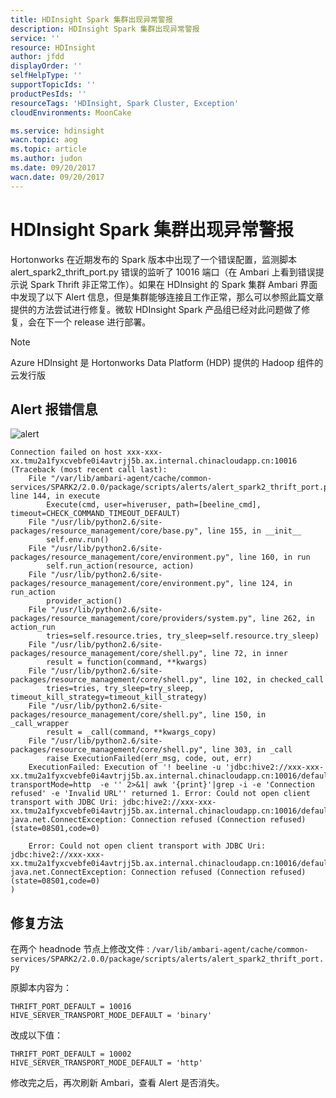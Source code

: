 ```yaml
---
title: HDInsight Spark 集群出现异常警报
description: HDInsight Spark 集群出现异常警报
service: ''
resource: HDInsight
author: jfdd
displayOrder: ''
selfHelpType: ''
supportTopicIds: ''
productPesIds: ''
resourceTags: 'HDInsight, Spark Cluster, Exception'
cloudEnvironments: MoonCake

ms.service: hdinsight
wacn.topic: aog
ms.topic: article
ms.author: judon
ms.date: 09/20/2017
wacn.date: 09/20/2017
---
```

# HDInsight Spark 集群出现异常警报

Hortonworks 在近期发布的 Spark 版本中出现了一个错误配置，监测脚本 alert_spark2_thrift_port.py 错误的监听了 10016 端口（在 Ambari 上看到错误提示说 Spark Thrift 非正常工作）。如果在 HDInsight 的 Spark 集群 Ambari 界面中发现了以下 Alert 信息，但是集群能够连接且工作正常，那么可以参照此篇文章提供的方法尝试进行修复。微软 HDInsight Spark 产品组已经对此问题做了修复，会在下一个 release 进行部署。

> [!NOTE]
> Azure HDInsight 是 Hortonworks Data Platform (HDP) 提供的 Hadoop 组件的云发行版

## Alert 报错信息

![alert](media/aog-hdinsight-spark-cluster-exception/alert.png)

```
Connection failed on host xxx-xxx-xx.tmu2a1fyxcvebfe0i4avtrjj5b.ax.internal.chinacloudapp.cn:10016 (Traceback (most recent call last):
    File "/var/lib/ambari-agent/cache/common-services/SPARK2/2.0.0/package/scripts/alerts/alert_spark2_thrift_port.py", line 144, in execute
        Execute(cmd, user=hiveruser, path=[beeline_cmd], timeout=CHECK_COMMAND_TIMEOUT_DEFAULT)
    File "/usr/lib/python2.6/site-packages/resource_management/core/base.py", line 155, in __init__
        self.env.run()
    File "/usr/lib/python2.6/site-packages/resource_management/core/environment.py", line 160, in run
        self.run_action(resource, action)
    File "/usr/lib/python2.6/site-packages/resource_management/core/environment.py", line 124, in run_action
        provider_action()
    File "/usr/lib/python2.6/site-packages/resource_management/core/providers/system.py", line 262, in action_run
        tries=self.resource.tries, try_sleep=self.resource.try_sleep)
    File "/usr/lib/python2.6/site-packages/resource_management/core/shell.py", line 72, in inner
        result = function(command, **kwargs)
    File "/usr/lib/python2.6/site-packages/resource_management/core/shell.py", line 102, in checked_call
        tries=tries, try_sleep=try_sleep, timeout_kill_strategy=timeout_kill_strategy)
    File "/usr/lib/python2.6/site-packages/resource_management/core/shell.py", line 150, in _call_wrapper
        result = _call(command, **kwargs_copy)
    File "/usr/lib/python2.6/site-packages/resource_management/core/shell.py", line 303, in _call
        raise ExecutionFailed(err_msg, code, out, err)
    ExecutionFailed: Execution of '! beeline -u 'jdbc:hive2://xxx-xxx-xx.tmu2a1fyxcvebfe0i4avtrjj5b.ax.internal.chinacloudapp.cn:10016/default' transportMode=http  -e '' 2>&1| awk '{print}'|grep -i -e 'Connection refused' -e 'Invalid URL'' returned 1. Error: Could not open client transport with JDBC Uri: jdbc:hive2://xxx-xxx-xx.tmu2a1fyxcvebfe0i4avtrjj5b.ax.internal.chinacloudapp.cn:10016/default: java.net.ConnectException: Connection refused (Connection refused) (state=08S01,code=0)
    
    Error: Could not open client transport with JDBC Uri: jdbc:hive2://xxx-xxx-xx.tmu2a1fyxcvebfe0i4avtrjj5b.ax.internal.chinacloudapp.cn:10016/default: java.net.ConnectException: Connection refused (Connection refused) (state=08S01,code=0)
)
```

## 修复方法

在两个 headnode 节点上修改文件 : `/var/lib/ambari-agent/cache/common-services/SPARK2/2.0.0/package/scripts/alerts/alert_spark2_thrift_port.py`

原脚本内容为：
```
THRIFT_PORT_DEFAULT = 10016
HIVE_SERVER_TRANSPORT_MODE_DEFAULT = 'binary'
```
改成以下值：
```
THRIFT_PORT_DEFAULT = 10002
HIVE_SERVER_TRANSPORT_MODE_DEFAULT = 'http'
```
修改完之后，再次刷新 Ambari，查看 Alert 是否消失。